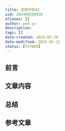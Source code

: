 ```yaml
---
title: 本库中的AI
uid: 202409200658
aliases: []
author: ped_yc
description: 
tags: []
date-created: 2024-09-20
date-modified: 2025-02-11
status: [YCTODO]
---
```


## 前言

## 文章内容

## 总结

## 参考文章
